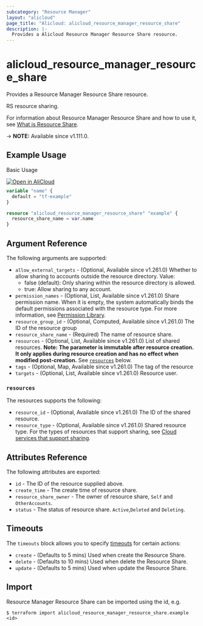 ```yaml
---
subcategory: "Resource Manager"
layout: "alicloud"
page_title: "Alicloud: alicloud_resource_manager_resource_share"
description: |-
  Provides a Alicloud Resource Manager Resource Share resource.
---
```


# alicloud_resource_manager_resource_share

Provides a Resource Manager Resource Share resource.

RS resource sharing.

For information about Resource Manager Resource Share and how to use it, see [What is Resource Share](https://www.alibabacloud.com/help/en/doc-detail/94475.htm).

-> **NOTE:** Available since v1.111.0.

## Example Usage

Basic Usage

<div style="display: block;margin-bottom: 40px;"><div class="oics-button" style="float: right;position: absolute;margin-bottom: 10px;">
  <a href="https://api.aliyun.com/terraform?resource=alicloud_resource_manager_resource_share&exampleId=6be253ac-e5f2-8690-f13b-fe32084c06e39ce31fd6&activeTab=example&spm=docs.r.resource_manager_resource_share.0.6be253ace5&intl_lang=EN_US" target="_blank">
    <img alt="Open in AliCloud" src="https://img.alicdn.com/imgextra/i1/O1CN01hjjqXv1uYUlY56FyX_!!6000000006049-55-tps-254-36.svg" style="max-height: 44px; max-width: 100%;">
  </a>
</div></div>

```terraform
variable "name" {
  default = "tf-example"
}

resource "alicloud_resource_manager_resource_share" "example" {
  resource_share_name = var.name
}
```

## Argument Reference

The following arguments are supported:
* `allow_external_targets` - (Optional, Available since v1.261.0) Whether to allow sharing to accounts outside the resource directory. Value:
  - false (default): Only sharing within the resource directory is allowed.
  - true: Allow sharing to any account.
* `permission_names` - (Optional, List, Available since v1.261.0) Share permission name. When it is empty, the system automatically binds the default permissions associated with the resource type. For more information, see [Permission Library](https://www.alibabacloud.com/help/en/resource-management/resource-sharing/user-guide/permissions-for-resource-sharing).
* `resource_group_id` - (Optional, Computed, Available since v1.261.0) The ID of the resource group
* `resource_share_name` - (Required) The name of resource share.
* `resources` - (Optional, List, Available since v1.261.0) List of shared resources. **Note: The parameter is immutable after resource creation. It only applies during resource creation and has no effect when modified post-creation.** See [`resources`](#resources) below.
* `tags` - (Optional, Map, Available since v1.261.0) The tag of the resource
* `targets` - (Optional, List, Available since v1.261.0) Resource user.

### `resources`

The resources supports the following:
* `resource_id` - (Optional, Available since v1.261.0) The ID of the shared resource.
* `resource_type` - (Optional, Available since v1.261.0) Shared resource type. For the types of resources that support sharing, see [Cloud services that support sharing](https://www.alibabacloud.com/help/en/resource-management/resource-sharing/product-overview/services-that-work-with-resource-sharing).

## Attributes Reference

The following attributes are exported:
* `id` - The ID of the resource supplied above.
* `create_time` - The create time of resource share.
* `resource_share_owner` - The owner of resource share,  `Self` and `OtherAccounts`.
* `status` - The status of resource share.  `Active`,`Deleted` and `Deleting`.

## Timeouts

The `timeouts` block allows you to specify [timeouts](https://developer.hashicorp.com/terraform/language/resources/syntax#operation-timeouts) for certain actions:
* `create` - (Defaults to 5 mins) Used when create the Resource Share.
* `delete` - (Defaults to 10 mins) Used when delete the Resource Share.
* `update` - (Defaults to 5 mins) Used when update the Resource Share.

## Import

Resource Manager Resource Share can be imported using the id, e.g.

```shell
$ terraform import alicloud_resource_manager_resource_share.example <id>
```